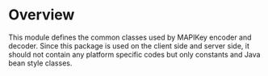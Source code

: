 # Overview

This module defines the common classes used by MAPIKey encoder and decoder.
Since this package is used on the client side and server side, it should not
contain any platform specific codes but only constants and Java bean style
classes.